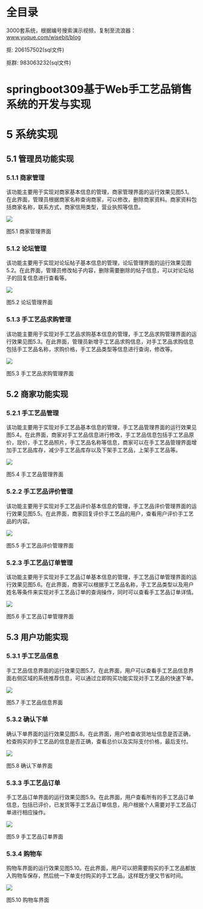 # 全目录

3000套系统，根据编号搜索演示视频，复制至流浪器：www.yuque.com/wisebit/blog


<p>抠: 206157502(sql文件)</p>
<p>抠群: 983063232(sql文件)</p>


# springboot309基于Web手工艺品销售系统的开发与实现
# 5 系统实现
## 5.1 管理员功能实现
### 5.1.1 商家管理
该功能主要用于实现对商家基本信息的管理，商家管理界面的运行效果见图5.1。在此界面，管理员根据商家名称查询商家，可以修改，删除商家资料。商家资料包括商家名称，联系方式，商家信用类型，营业执照等信息。

![](/md/blog.016.png)

图5.1 商家管理界面
### 5.1.2 论坛管理
该功能主要用于实现对论坛帖子基本信息的管理，论坛管理界面的运行效果见图5.2。在此界面，管理员修改帖子内容，删除需要删除的帖子信息，可以对论坛帖子的回复信息进行查看等。

![](/md/blog.017.png)

图5.2 论坛管理界面
### 5.1.3 手工艺品求购管理
该功能主要用于实现对手工艺品求购基本信息的管理，手工艺品求购管理界面的运行效果见图5.3。在此界面，管理员新增手工艺品求购信息，对手工艺品求购信息包括手工艺品名称，求购价格，手工艺品类型等信息进行查询，修改等。

![](/md/blog.018.png)

图5.3 手工艺品求购管理界面
## 5.2 商家功能实现
### 5.2.1 手工艺品管理
该功能主要用于实现对手工艺品基本信息的管理，手工艺品管理界面的运行效果见图5.4。在此界面，商家对手工艺品信息进行修改，手工艺品信息包括手工艺品原价，现价，手工艺品照片，手工艺品名称等信息，商家可以在手工艺品管理界面增加手工艺品库存，减少手工艺品库存以及下架手工艺品，上架手工艺品等。

![](/md/blog.019.png)

图5.4 手工艺品管理界面
### 5.2.2 手工艺品评价管理
该功能主要用于实现对手工艺品评价基本信息的管理，手工艺品评价管理界面的运行效果见图5.5。在此界面，商家回复评价手工艺品的用户，查看用户评价手工艺品的内容。

![](/md/blog.020.png)

图5.5 手工艺品评价管理界面
### 5.2.3 手工艺品订单管理
该功能主要用于实现对手工艺品订单基本信息的管理，手工艺品订单管理界面的运行效果见图5.6。在此界面，商家可以根据手工艺品名称，手工艺品类型以及用户姓名等条件来实现对手工艺品订单的查询操作，同时可以查看手工艺品订单详情。

![](/md/blog.021.png)

图5.6 手工艺品订单管理界面
## 5.3 用户功能实现
### 5.3.1 手工艺品信息
手工艺品信息界面的运行效果见图5.7。在此界面，用户可以查看手工艺品信息界面右侧区域的系统推荐信息，可以通过立即购买功能实现对手工艺品的快速下单。

![](/md/blog.022.png)

图5.7 手工艺品信息界面
### 5.3.2 确认下单
确认下单界面的运行效果见图5.8。在此界面，用户检查收货地址信息是否正确，检查购买的手工艺品的信息是否正确，查看总价以及实际支付价格，最后支付。

![](/md/blog.023.png)

图5.8 确认下单界面
### 5.3.3 手工艺品订单
手工艺品订单界面的运行效果见图5.9。在此界面，用户查看所有的手工艺品订单信息，包括已评价，已发货等手工艺品订单信息，用户根据个人需要对手工艺品订单进行相应操作。

![](/md/blog.024.png)

图5.9 手工艺品订单界面
### 5.3.4 购物车
购物车界面的运行效果见图5.10。在此界面，用户可以把需要购买的手工艺品都放入购物车保存，然后统一下单支付购买的手工艺品，这样既方便又节省时间。

![](/md/blog.025.png)

图5.10 购物车界面

